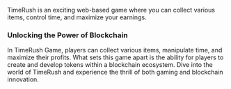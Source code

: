 TimeRush is an exciting web-based game where you can collect various items, control time, and maximize your earnings.

### Unlocking the Power of Blockchain

In TimeRush Game, players can collect various items, manipulate time, and maximize their profits. What sets this game apart is the ability for players to create and develop tokens within a blockchain ecosystem. Dive into the world of TimeRush and experience the thrill of both gaming and blockchain innovation.